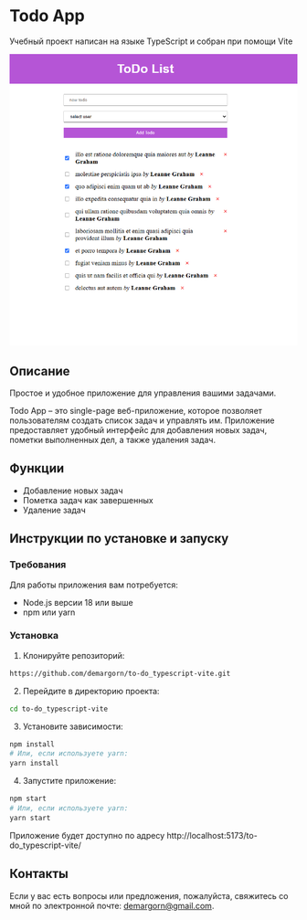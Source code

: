 # Todo App

Учебный проект написан на языке TypeScript и собран при помощи Vite

![todo-app](public/example.png)

## Описание

Простое и удобное приложение для управления вашими задачами.

Todo App – это single-page веб-приложение, которое позволяет пользователям создать список задач и управлять им. Приложение предоставляет удобный интерфейс для добавления новых задач, пометки выполненных дел, а также удаления задач.

## Функции

-  Добавление новых задач
-  Пометка задач как завершенных
-  Удаление задач

## Инструкции по установке и запуску

### Требования

Для работы приложения вам потребуется:

-  Node.js версии 18 или выше
-  npm или yarn

### Установка

1. Клонируйте репозиторий:

```bash
https://github.com/demargorn/to-do_typescript-vite.git
```

2. Перейдите в директорию проекта:

```bash
cd to-do_typescript-vite
```

3. Установите зависимости:

```bash
npm install
# Или, если используете yarn:
yarn install
```

4. Запустите приложение:

```bash
npm start
# Или, если используете yarn:
yarn start
```

Приложение будет доступно по адресу http://localhost:5173/to-do_typescript-vite/

## Контакты

Если у вас есть вопросы или предложения, пожалуйста, свяжитесь со мной по электронной почте: demargorn@gmail.com.
